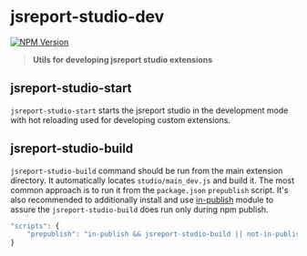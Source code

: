 # jsreport-studio-dev

[![NPM Version](http://img.shields.io/npm/v/jsreport-studio-dev.svg?style=flat-square)](https://npmjs.com/package/jsreport-studio-dev)

> **Utils for developing jsreport studio extensions**

## jsreport-studio-start
`jsreport-studio-start` starts the jsreport studio in the development mode with hot reloading used for developing custom extensions.

## jsreport-studio-build

`jsreport-studio-build` command should be run from the main extension directory. It automatically locates `studio/main_dev.js` and build it. The most common approach is to run it from the `package.json`  `prepublish` script. It's also recommended to additionally install and use [in-publish](https://github.com/iarna/in-publish) module to assure the `jsreport-studio-build` does run only during npm publish.

```js
"scripts": {  
    "prepublish": "in-publish && jsreport-studio-build || not-in-publish"
}
```


